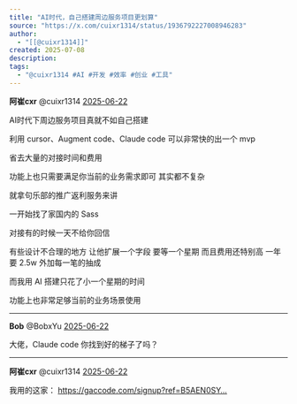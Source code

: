 ```yaml
---
title: "AI时代，自己搭建周边服务项目更划算"
source: "https://x.com/cuixr1314/status/1936792227008946283"
author:
  - "[[@cuixr1314]]"
created: 2025-07-08
description:
tags:
  - "@cuixr1314 #AI #开发 #效率 #创业 #工具"
---
```

**阿崔cxr** @cuixr1314 [2025-06-22](https://x.com/cuixr1314/status/1936792227008946283)

AI时代下周边服务项目真就不如自己搭建

利用 cursor、Augment code、Claude code 可以非常快的出一个 mvp

省去大量的对接时间和费用

功能上也只需要满足你当前的业务需求即可 其实都不复杂

就拿句乐部的推广返利服务来讲

一开始找了家国内的 Sass

对接有的时候一天不给你回信

有些设计不合理的地方 让他扩展一个字段 要等一个星期 而且费用还特别高 一年要 2.5w 外加每一笔的抽成

而我用 AI 搭建只花了小一个星期的时间

功能上也非常足够当前的业务场景使用

---

**Bob** @BobxYu [2025-06-22](https://x.com/BobxYu/status/1936794115418853684)

大佬，Claude code 你找到好的梯子了吗？

---

**阿崔cxr** @cuixr1314 [2025-06-22](https://x.com/cuixr1314/status/1936797398405452123)

我用的这家： https://gaccode.com/signup?ref=B5AEN0SY…

